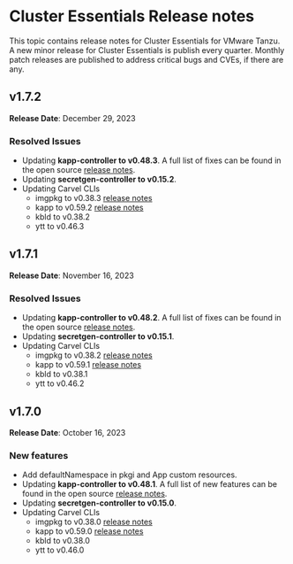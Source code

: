 # Cluster Essentials Release notes

This topic contains release notes for Cluster Essentials for VMware Tanzu. A new minor release for Cluster Essentials is publish every quarter. Monthly patch releases are published to address critical bugs and CVEs, if there are any.

## <a id='1-7-2'></a> v1.7.2

**Release Date**: December 29, 2023

### <a id='1-7-2-resolved-issues'></a> Resolved Issues
* Updating **kapp-controller to v0.48.3**. A full list of fixes can be found in the open source [release notes](https://github.com/carvel-dev/kapp-controller/releases/tag/v0.48.3).
* Updating **secretgen-controller to v0.15.2**.
* Updating Carvel CLIs
  * imgpkg to v0.38.3 [release notes](https://github.com/carvel-dev/imgpkg/releases/tag/v0.38.3)
  * kapp to v0.59.2 [release notes](https://github.com/carvel-dev/kapp/releases/tag/v0.59.2)
  * kbld to v0.38.2
  * ytt to v0.46.3

## <a id='1-7-1'></a> v1.7.1

**Release Date**: November 16, 2023

### <a id='1-7-1-resolved-issues'></a> Resolved Issues
* Updating **kapp-controller to v0.48.2**. A full list of fixes can be found in the open source [release notes](https://github.com/carvel-dev/kapp-controller/releases/tag/v0.48.2).
* Updating **secretgen-controller to v0.15.1**.
* Updating Carvel CLIs
  * imgpkg to v0.38.2 [release notes](https://github.com/carvel-dev/imgpkg/releases/tag/v0.38.2)
  * kapp to v0.59.1 [release notes](https://github.com/carvel-dev/kapp/releases/tag/v0.59.1)
  * kbld to v0.38.1
  * ytt to v0.46.2

## <a id='1-7'></a> v1.7.0

**Release Date**: October 16, 2023

### <a id='1-7-new-features'></a> New features
* Add defaultNamespace in pkgi and App custom resources.
* Updating **kapp-controller to v0.48.1**. A full list of new features can be found in the open source [release notes](https://github.com/carvel-dev/kapp-controller/releases/tag/v0.48.0).
* Updating **secretgen-controller to v0.15.0**.
* Updating Carvel CLIs
  * imgpkg to v0.38.0 [release notes](https://github.com/carvel-dev/imgpkg/releases/tag/v0.38.0)
  * kapp to v0.59.0 [release notes](https://github.com/carvel-dev/kapp/releases/tag/v0.59.0)
  * kbld to v0.38.0
  * ytt to v0.46.0
